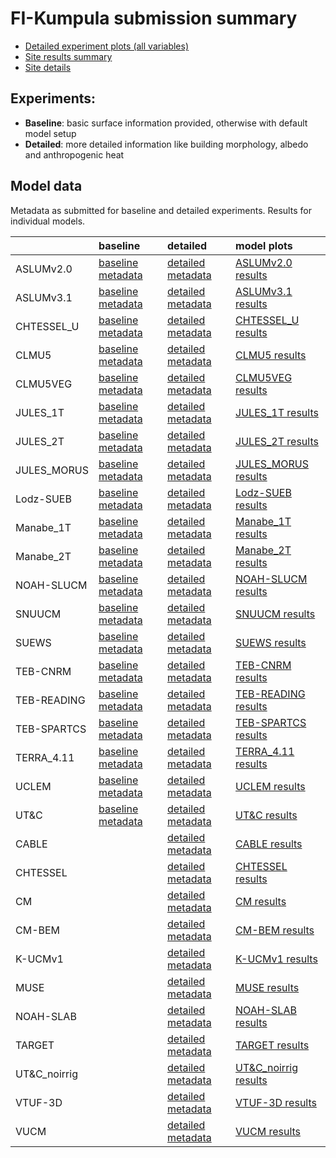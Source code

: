 
# FI-Kumpula submission summary

 - [Detailed experiment plots (all variables)](./detailed/index.md)
 - [Site results summary](./PLUMBER/index.md)
 - [Site details](https://urban-plumber.github.io/FI-Kumpula/)

## Experiments: 

 - **Baseline**: basic surface information provided, otherwise with default model setup
 - **Detailed**: more detailed information like building morphology, albedo and anthropogenic heat

## Model data

Metadata as submitted for baseline and detailed experiments. Results for individual models.

|              | baseline                                                                    | detailed                                                                      | model plots                                     |
|:-------------|:----------------------------------------------------------------------------|:------------------------------------------------------------------------------|:------------------------------------------------|
| ASLUMv2.0    | [baseline metadata](./ASLUMv2.0/ASLUMv2.0_FI-Kumpula_baseline_attrs.md)     | [detailed metadata](./ASLUMv2.0/ASLUMv2.0_FI-Kumpula_detailed_attrs.md)       | [ASLUMv2.0 results](./ASLUMv2.0/index.md)       |
| ASLUMv3.1    | [baseline metadata](./ASLUMv3.1/ASLUMv3.1_FI-Kumpula_baseline_attrs.md)     | [detailed metadata](./ASLUMv3.1/ASLUMv3.1_FI-Kumpula_detailed_attrs.md)       | [ASLUMv3.1 results](./ASLUMv3.1/index.md)       |
| CHTESSEL_U   | [baseline metadata](./CHTESSEL_U/CHTESSEL_U_FI-Kumpula_baseline_attrs.md)   | [detailed metadata](./CHTESSEL_U/CHTESSEL_U_FI-Kumpula_detailed_attrs.md)     | [CHTESSEL_U results](./CHTESSEL_U/index.md)     |
| CLMU5        | [baseline metadata](./CLMU5/CLMU5_FI-Kumpula_baseline_attrs.md)             | [detailed metadata](./CLMU5/CLMU5_FI-Kumpula_detailed_attrs.md)               | [CLMU5 results](./CLMU5/index.md)               |
| CLMU5VEG     | [baseline metadata](./CLMU5VEG/CLMU5VEG_FI-Kumpula_baseline_attrs.md)       | [detailed metadata](./CLMU5VEG/CLMU5VEG_FI-Kumpula_detailed_attrs.md)         | [CLMU5VEG results](./CLMU5VEG/index.md)         |
| JULES_1T     | [baseline metadata](./JULES_1T/JULES_1T_FI-Kumpula_baseline_attrs.md)       | [detailed metadata](./JULES_1T/JULES_1T_FI-Kumpula_detailed_attrs.md)         | [JULES_1T results](./JULES_1T/index.md)         |
| JULES_2T     | [baseline metadata](./JULES_2T/JULES_2T_FI-Kumpula_baseline_attrs.md)       | [detailed metadata](./JULES_2T/JULES_2T_FI-Kumpula_detailed_attrs.md)         | [JULES_2T results](./JULES_2T/index.md)         |
| JULES_MORUS  | [baseline metadata](./JULES_MORUS/JULES_MORUS_FI-Kumpula_baseline_attrs.md) | [detailed metadata](./JULES_MORUS/JULES_MORUS_FI-Kumpula_detailed_attrs.md)   | [JULES_MORUS results](./JULES_MORUS/index.md)   |
| Lodz-SUEB    | [baseline metadata](./Lodz-SUEB/Lodz-SUEB_FI-Kumpula_baseline_attrs.md)     | [detailed metadata](./Lodz-SUEB/Lodz-SUEB_FI-Kumpula_detailed_attrs.md)       | [Lodz-SUEB results](./Lodz-SUEB/index.md)       |
| Manabe_1T    | [baseline metadata](./Manabe_1T/Manabe_1T_FI-Kumpula_baseline_attrs.md)     | [detailed metadata](./Manabe_1T/Manabe_1T_FI-Kumpula_detailed_attrs.md)       | [Manabe_1T results](./Manabe_1T/index.md)       |
| Manabe_2T    | [baseline metadata](./Manabe_2T/Manabe_2T_FI-Kumpula_baseline_attrs.md)     | [detailed metadata](./Manabe_2T/Manabe_2T_FI-Kumpula_detailed_attrs.md)       | [Manabe_2T results](./Manabe_2T/index.md)       |
| NOAH-SLUCM   | [baseline metadata](./NOAH-SLUCM/NOAH-SLUCM_FI-Kumpula_baseline_attrs.md)   | [detailed metadata](./NOAH-SLUCM/NOAH-SLUCM_FI-Kumpula_detailed_attrs.md)     | [NOAH-SLUCM results](./NOAH-SLUCM/index.md)     |
| SNUUCM       | [baseline metadata](./SNUUCM/SNUUCM_FI-Kumpula_baseline_attrs.md)           | [detailed metadata](./SNUUCM/SNUUCM_FI-Kumpula_detailed_attrs.md)             | [SNUUCM results](./SNUUCM/index.md)             |
| SUEWS        | [baseline metadata](./SUEWS/SUEWS_FI-Kumpula_baseline_attrs.md)             | [detailed metadata](./SUEWS/SUEWS_FI-Kumpula_detailed_attrs.md)               | [SUEWS results](./SUEWS/index.md)               |
| TEB-CNRM     | [baseline metadata](./TEB-CNRM/TEB-CNRM_FI-Kumpula_baseline_attrs.md)       | [detailed metadata](./TEB-CNRM/TEB-CNRM_FI-Kumpula_detailed_attrs.md)         | [TEB-CNRM results](./TEB-CNRM/index.md)         |
| TEB-READING  | [baseline metadata](./TEB-READING/TEB-READING_FI-Kumpula_baseline_attrs.md) | [detailed metadata](./TEB-READING/TEB-READING_FI-Kumpula_detailed_attrs.md)   | [TEB-READING results](./TEB-READING/index.md)   |
| TEB-SPARTCS  | [baseline metadata](./TEB-SPARTCS/TEB-SPARTCS_FI-Kumpula_baseline_attrs.md) | [detailed metadata](./TEB-SPARTCS/TEB-SPARTCS_FI-Kumpula_detailed_attrs.md)   | [TEB-SPARTCS results](./TEB-SPARTCS/index.md)   |
| TERRA_4.11   | [baseline metadata](./TERRA_4.11/TERRA_4.11_FI-Kumpula_baseline_attrs.md)   | [detailed metadata](./TERRA_4.11/TERRA_4.11_FI-Kumpula_detailed_attrs.md)     | [TERRA_4.11 results](./TERRA_4.11/index.md)     |
| UCLEM        | [baseline metadata](./UCLEM/UCLEM_FI-Kumpula_baseline_attrs.md)             | [detailed metadata](./UCLEM/UCLEM_FI-Kumpula_detailed_attrs.md)               | [UCLEM results](./UCLEM/index.md)               |
| UT&C         | [baseline metadata](./UT&C/UT&C_FI-Kumpula_baseline_attrs.md)               | [detailed metadata](./UT&C/UT&C_FI-Kumpula_detailed_attrs.md)                 | [UT&C results](./UT&C/index.md)                 |
| CABLE        |                                                                             | [detailed metadata](./CABLE/CABLE_FI-Kumpula_detailed_attrs.md)               | [CABLE results](./CABLE/index.md)               |
| CHTESSEL     |                                                                             | [detailed metadata](./CHTESSEL/CHTESSEL_FI-Kumpula_detailed_attrs.md)         | [CHTESSEL results](./CHTESSEL/index.md)         |
| CM           |                                                                             | [detailed metadata](./CM/CM_FI-Kumpula_detailed_attrs.md)                     | [CM results](./CM/index.md)                     |
| CM-BEM       |                                                                             | [detailed metadata](./CM-BEM/CM-BEM_FI-Kumpula_detailed_attrs.md)             | [CM-BEM results](./CM-BEM/index.md)             |
| K-UCMv1      |                                                                             | [detailed metadata](./K-UCMv1/K-UCMv1_FI-Kumpula_detailed_attrs.md)           | [K-UCMv1 results](./K-UCMv1/index.md)           |
| MUSE         |                                                                             | [detailed metadata](./MUSE/MUSE_FI-Kumpula_detailed_attrs.md)                 | [MUSE results](./MUSE/index.md)                 |
| NOAH-SLAB    |                                                                             | [detailed metadata](./NOAH-SLAB/NOAH-SLAB_FI-Kumpula_detailed_attrs.md)       | [NOAH-SLAB results](./NOAH-SLAB/index.md)       |
| TARGET       |                                                                             | [detailed metadata](./TARGET/TARGET_FI-Kumpula_detailed_attrs.md)             | [TARGET results](./TARGET/index.md)             |
| UT&C_noirrig |                                                                             | [detailed metadata](./UT&C_noirrig/UT&C_noirrig_FI-Kumpula_detailed_attrs.md) | [UT&C_noirrig results](./UT&C_noirrig/index.md) |
| VTUF-3D      |                                                                             | [detailed metadata](./VTUF-3D/VTUF-3D_FI-Kumpula_detailed_attrs.md)           | [VTUF-3D results](./VTUF-3D/index.md)           |
| VUCM         |                                                                             | [detailed metadata](./VUCM/VUCM_FI-Kumpula_detailed_attrs.md)                 | [VUCM results](./VUCM/index.md)                 |

